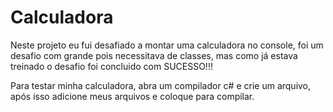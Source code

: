 # Calculadora
Neste projeto eu fui desafiado a montar uma calculadora no console, foi um desafio com grande pois necessitava de classes, mas como já estava treinado o desafio foi concluido com SUCESSO!!!

Para testar minha calculadora, abra um compilador c# e crie um arquivo, após isso adicione meus arquivos e coloque para compilar.
